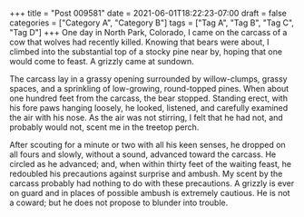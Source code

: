 +++
title = "Post 009581"
date = 2021-06-01T18:22:23-07:00
draft = false
categories = ["Category A", "Category B"]
tags = ["Tag A", "Tag B", "Tag C", "Tag D"]
+++
One day in North Park, Colorado, I came on the carcass of a cow that wolves had recently killed. Knowing that bears were about, I climbed into the substantial top of a stocky pine near by, hoping that one would come to feast. A grizzly came at sundown.

The carcass lay in a grassy opening surrounded by willow-clumps, grassy spaces, and a sprinkling of low-growing, round-topped pines. When about one hundred feet from the carcass, the bear stopped. Standing erect, with his fore paws hanging loosely, he looked, listened, and carefully examined the air with his nose. As the air was not stirring, I felt that he had not, and probably would not, scent me in the treetop perch.

After scouting for a minute or two with all his keen senses, he dropped on all fours and slowly, without a sound, advanced toward the carcass. He circled as he advanced; and, when within thirty feet of the waiting feast, he redoubled his precautions against surprise and ambush. My scent by the carcass probably had nothing to do with these precautions. A grizzly is ever on guard and in places of possible ambush is extremely cautious. He is not a coward; but he does not propose to blunder into trouble.
